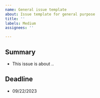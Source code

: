 ```yaml
---
name: General issue template
about: Issue template for general purpose
title: ''
labels: Medium
assignees: ''

---
```


## Summary
- This issue is about ..

## Deadline
- 09/22/2023
